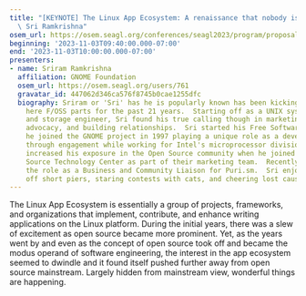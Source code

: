 ```yaml
---
title: "[KEYNOTE] The Linux App Ecosystem: A renaissance that nobody is watching -
  \ Sri Ramkrishna"
osem_url: https://osem.seagl.org/conferences/seagl2023/program/proposals/1017
beginning: '2023-11-03T09:40:00.000-07:00'
end: '2023-11-03T10:00:00.000-07:00'
presenters:
- name: Sriram Ramkrishna
  affiliation: GNOME Foundation
  osem_url: https://osem.seagl.org/users/761
  gravatar_id: 447062d346ca576f8745b0cae1255dfc
  biography: Sriram or 'Sri' has he is popularly known has been kicking around these
    here F/OSS parts for the past 21 years.  Starting off as a UNIX systems administrator
    and storage engineer, Sri found his true calling though in marketing, developer
    advocacy, and building relationships.  Sri started his Free Software journey when
    he joined the GNOME project in 1997 playing a unique role as a developer advocate
    through engagement while working for Intel's microprocessor division.  Sri further
    increased his exposure in the Open Source community when he joined Intel's Open
    Source Technology Center as part of their marketing team.  Recently, he accepted
    the role as a Business and Community Liaison for Puri.sm.  Sri enjoys long walks
    off short piers, staring contests with cats, and cheering lost causes.
---
```


The Linux App Ecosystem is essentially a group of projects, frameworks, and organizations that implement, contribute, and enhance writing applications on the Linux platform. During the initial years, there was a slew of excitement as open source became more prominent. Yet, as the years went by and even as the concept of open source took off and became the modus operand of software engineering, the interest in the app ecosystem seemed to dwindle and it found itself pushed further away from open source mainstream. Largely hidden from mainstream view, wonderful things are happening.
